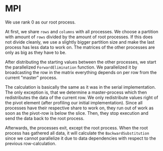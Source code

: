# MPI

We use rank 0 as our root process.

At first, we share `rows` and `columns` with all processes.
We choose a partition with amount of `rows` divided by the amount of root processes. If this does not divide cleanly, we use a slightly bigger partition size and make the last process has less data to work on. The matrices of the other processes are only as big as they have to be.

After distributing the starting values between the other processes, we start the parallelized `ForwardElimination` function. We parallelized it by broadcasting the row in the matrix everything depends on per row from the current "master" process.

The calculation is basically the same as it was in the serial implementation. The only exception is, that we determine a master-process which then redistributes the data of the current row. We only redistribute values right of the pivot element (after profiling our initial implementation). Since all processes have their respective share to work on, they run out of work as soon as the pivot-row is below the slice. Then, they stop execution and send the data back to the root process.

Afterwards, the processes exit, except the root process. When the root process has gathered all data, it will calculate the `BackwardSubstitution` since we cannot parallelize it due to data dependencies with respect to the previous row-calculation.




